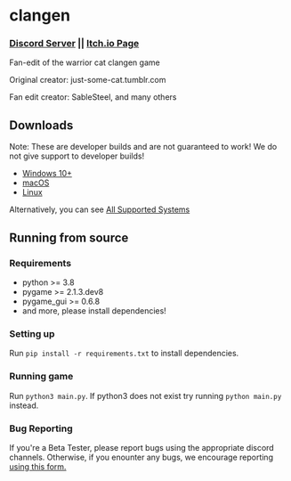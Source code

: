 # clangen

### [Discord Server](https://discord.gg/rnFQqyPZ7K) || [Itch.io Page](https://sablesteel.itch.io/clan-gen-fan-edit)

Fan-edit of the warrior cat clangen game

Original creator: just-some-cat.tumblr.com

Fan edit creator: SableSteel, and many others

## Downloads
Note: These are developer builds and are not guaranteed to work!
We do not give support to developer builds!
- [Windows 10+](https://nightly.link/Thlumyn/clangen/workflows/build/development/Clangen_Win64_Windows10%2B.zip)
- [macOS](https://nightly.link/Thlumyn/clangen/workflows/build/development/Clangen_macOS64.dmg.zip)
- [Linux](https://nightly.link/Thlumyn/clangen/workflows/build/development/Clangen_Linux64_glibc2.35%2B.tar.xz.zip)

Alternatively, you can see [All Supported Systems](https://nightly.link/Thlumyn/clangen/workflows/build/development)

## Running from source
### Requirements
- python >= 3.8
- pygame >= 2.1.3.dev8
- pygame_gui >= 0.6.8
- and more, please install dependencies!

### Setting up
Run `pip install -r requirements.txt` to install dependencies. 

### Running game
Run `python3 main.py`. If python3 does not exist try running `python main.py` instead.

### Bug Reporting
If you're a Beta Tester, please report bugs using the appropriate discord channels. Otherwise, if you enounter any bugs, we encourage reporting [using this form.](https://docs.google.com/forms/d/e/1FAIpQLSfl-H-HjSTfZ51DCtIHj8uGKtWF-3uysSaP8R6KMTLp7nzmMw/viewform)
